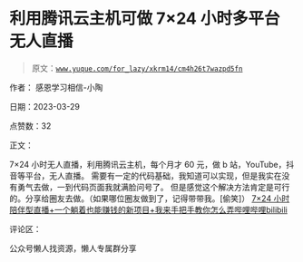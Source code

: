 # 利用腾讯云主机可做 7×24 小时多平台无人直播

> 原文：[`www.yuque.com/for_lazy/xkrm14/cm4h26t7wazpd5fn`](https://www.yuque.com/for_lazy/xkrm14/cm4h26t7wazpd5fn)



作者： 感恩学习相信-小陶



日期：2023-03-29



点赞数：32

<ne-card data-card-name="hr" data-card-type="block" id="KrUzq" data-event-boundary="card">

正文：



7×24 小时无人直播，利用腾讯云主机，每个月才 60 元，做 b 站，YouTube，抖音等平台，无人直播。 需要有一定的代码基础，我知道可以实现，但是我实在没有勇气去做，一到代码页面我就满脸问号了。 但是感觉这个解决方法肯定是可行的。分享给圈友去做。（如果哪位圈友做到了，记得带带我。[偷笑]） [7×24 小时陪伴型直播+一个躺着也能赚钱的新项目+我来手把手教你怎么弄哔哩哔哩bilibili](https://www.bilibili.com/video/BV1P14y1T7BY/?spm_id_from=333.999.0.0&vd_source=ce236d25ed4278cb4a00ede72c31e2d1)

<ne-card data-card-name="hr" data-card-type="block" id="pCnzi" data-event-boundary="card">

评论区：

<ne-card data-card-name="hr" data-card-type="block" id="p7gHx" data-event-boundary="card">

公众号懒人找资源，懒人专属群分享

</ne-card></ne-card></ne-card>
